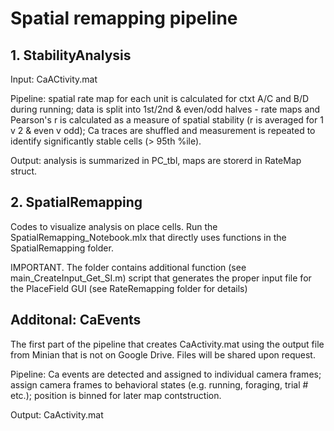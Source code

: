 # Spatial remapping pipeline


## 1. StabilityAnalysis
Input: CaACtivity.mat

Pipeline: spatial rate map for each  unit is calculated for ctxt A/C and B/D during running; data is split into 1st/2nd & even/odd halves - rate maps and Pearson's r is calculated as a measure of spatial stability (r is averaged for 1 v 2 & even v odd); Ca traces are shuffled and measurement is repeated to identify significantly stable cells (> 95th %ile).

Output: analysis is summarized in PC_tbl, maps are storerd in RateMap struct.


## 2. SpatialRemapping
Codes to visualize analysis on place cells. Run the SpatialRemapping_Notebook.mlx that directly uses functions in the SpatialRemapping folder.

IMPORTANT. The folder contains additional function (see main_CreateInput_Get_SI.m) script that generates the proper input file for the PlaceField GUI (see RateRemapping folder for details)


## Additonal: CaEvents
The first part of the pipeline that creates CaActivity.mat using the output file from Minian that is not on Google Drive. Files will be shared upon request.

Pipeline: Ca events are detected and assigned to individual camera frames; assign camera frames to behavioral states (e.g. running, foraging, trial # etc.); position is binned for later map contstruction.

Output: CaActivity.mat 
